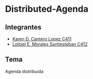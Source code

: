 # Distributed-Agenda

## Integrantes
- [Karen D. Cantero Lopez C411](https://github.com/karendcl)
- [Loitzel E. Morales Santiesteban C412](https://github.com/Loitzel)

## Tema
Agenda distribuida
